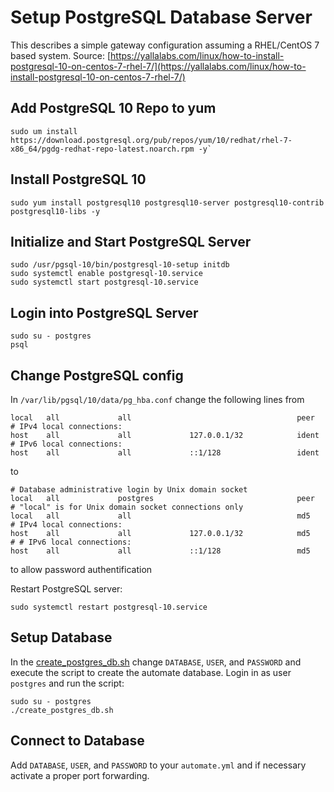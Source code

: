 # Setup PostgreSQL Database Server 

This describes a simple gateway configuration assuming a 
RHEL/CentOS 7 based system. 
Source: [https://yallalabs.com/linux/how-to-install-postgresql-10-on-centos-7-rhel-7/](https://yallalabs.com/linux/how-to-install-postgresql-10-on-centos-7-rhel-7/)


## Add PostgreSQL 10 Repo to yum

```
sudo um install https://download.postgresql.org/pub/repos/yum/10/redhat/rhel-7-x86_64/pgdg-redhat-repo-latest.noarch.rpm -y`
```


## Install PostgreSQL 10 

```
sudo yum install postgresql10 postgresql10-server postgresql10-contrib postgresql10-libs -y
```


## Initialize and Start PostgreSQL Server 

```
sudo /usr/pgsql-10/bin/postgresql-10-setup initdb
sudo systemctl enable postgresql-10.service
sudo systemctl start postgresql-10.service
```


## Login into PostgreSQL Server

```
sudo su - postgres
psql
```


## Change PostgreSQL config 

In `/var/lib/pgsql/10/data/pg_hba.conf` change the following lines from
```
local   all             all                                     peer
# IPv4 local connections:
host    all             all             127.0.0.1/32            ident
# IPv6 local connections:
host    all             all             ::1/128                 ident
```
to
```
# Database administrative login by Unix domain socket
local   all             postgres                                peer
# "local" is for Unix domain socket connections only
local   all             all                                     md5
# IPv4 local connections:
host    all             all             127.0.0.1/32            md5
# # IPv6 local connections:
host    all             all             ::1/128                 md5
```
to allow password authentification

Restart PostgreSQL server:
```
sudo systemctl restart postgresql-10.service
```


## Setup Database
In the [create_postgres_db.sh](../scripts/create_postgres_db.sh) change `DATABASE`, `USER`, and `PASSWORD` and execute the script to create the automate database.
Login in as user `postgres` and run the script:
```
sudo su - postgres
./create_postgres_db.sh
```

## Connect to Database
Add `DATABASE`, `USER`, and `PASSWORD` to your `automate.yml` and if necessary activate a proper port forwarding. 


